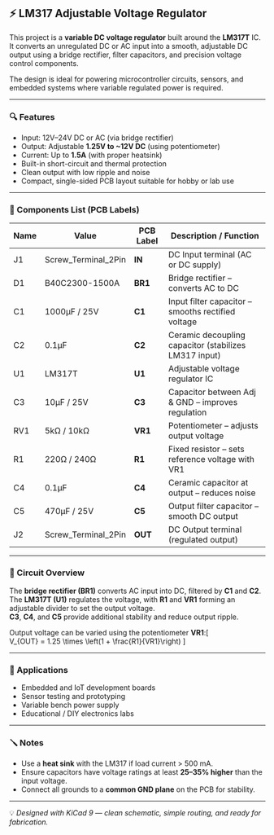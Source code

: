 ## ⚡ LM317 Adjustable Voltage Regulator

This project is a **variable DC voltage regulator** built around the **LM317T** IC.  
It converts an unregulated DC or AC input into a smooth, adjustable DC output using a bridge rectifier, filter capacitors, and precision voltage control components.

The design is ideal for powering microcontroller circuits, sensors, and embedded systems where variable regulated power is required.

---

### 🔍 Features

- Input: 12V–24V DC or AC (via bridge rectifier)
- Output: Adjustable **1.25V to ~12V DC** (using potentiometer)
- Current: Up to **1.5A** (with proper heatsink)
- Built-in short-circuit and thermal protection
- Clean output with low ripple and noise
- Compact, single-sided PCB layout suitable for hobby or lab use

---

### 🧾 Components List (PCB Labels)

| **Name** | **Value** | **PCB Label** | **Description / Function** |
|-----------|------------|----------------|-----------------------------|
| J1 | Screw_Terminal_2Pin | **IN** | DC Input terminal (AC or DC supply) |
| D1 | B40C2300-1500A | **BR1** | Bridge rectifier – converts AC to DC |
| C1 | 1000µF / 25V | **C1** | Input filter capacitor – smooths rectified voltage |
| C2 | 0.1µF | **C2** | Ceramic decoupling capacitor (stabilizes LM317 input) |
| U1 | LM317T | **U1** | Adjustable voltage regulator IC |
| C3 | 10µF / 25V | **C3** | Capacitor between Adj & GND – improves regulation |
| RV1 | 5kΩ / 10kΩ | **VR1** | Potentiometer – adjusts output voltage |
| R1 | 220Ω / 240Ω | **R1** | Fixed resistor – sets reference voltage with VR1 |
| C4 | 0.1µF | **C4** | Ceramic capacitor at output – reduces noise |
| C5 | 470µF / 25V | **C5** | Output filter capacitor – smooth DC output |
| J2 | Screw_Terminal_2Pin | **OUT** | DC Output terminal (regulated output) |

---

### 🧠 Circuit Overview

The **bridge rectifier (BR1)** converts AC input into DC, filtered by **C1** and **C2**.  
The **LM317T (U1)** regulates the voltage, with **R1** and **VR1** forming an adjustable divider to set the output voltage.  
**C3**, **C4**, and **C5** provide additional stability and reduce output ripple.  

Output voltage can be varied using the potentiometer **VR1**:[\
V_{OUT} = 1.25 \times \left(1 + \frac{R1}{VR1}\right)
\]

---

### 🧰 Applications

- Embedded and IoT development boards  
- Sensor testing and prototyping  
- Variable bench power supply  
- Educational / DIY electronics labs  

---

### 🪛 Notes

- Use a **heat sink** with the LM317 if load current > 500 mA.  
- Ensure capacitors have voltage ratings at least **25–35% higher** than the input voltage.  
- Connect all grounds to a **common GND plane** on the PCB for stability.  

---

💡 *Designed with KiCad 9 — clean schematic, simple routing, and ready for fabrication.*
